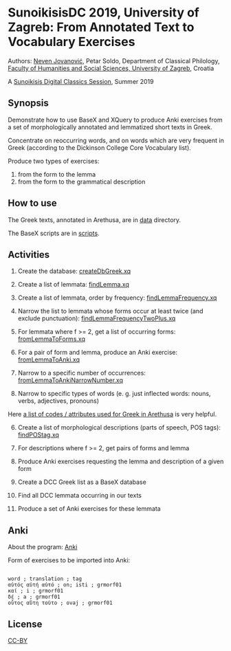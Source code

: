 # SunoikisisDC 2019, University of Zagreb: From Annotated Text to Vocabulary Exercises

Authors: [Neven Jovanović](orcid.org/0000-0002-9119-399X), Petar Soldo, Department of Classical Philology, [Faculty of Humanities and Social Sciences, University of Zagreb](https://www.wikidata.org/wiki/Q3445232), Croatia

A [Sunoikisis Digital Classics Session](https://github.com/SunoikisisDC/SunoikisisDC-2018-2019/wiki/Summer2019-Session11), Summer 2019

## Synopsis

Demonstrate how to use BaseX and XQuery to produce Anki exercises from a set of morphologically annotated and lemmatized short texts in Greek. 

Concentrate on reoccurring words, and on words which are very frequent in Greek (according to the Dickinson College Core Vocabulary list).

Produce two types of exercises: 

1. from the form to the lemma
2. from the form to the grammatical description

## How to use

The Greek texts, annotated in Arethusa, are in [data](https://github.com/nevenjovanovic/sunoikisis2019zg-eklogai/tree/master/data) directory.

The BaseX scripts are in [scripts](https://github.com/nevenjovanovic/sunoikisis2019zg-eklogai/tree/master/scripts).

## Activities

1. Create the database: [createDbGreek.xq](https://github.com/nevenjovanovic/sunoikisis2019zg-eklogai/blob/master/scripts/createDbGreek.xq)
2. Create a list of lemmata: [findLemma.xq](https://github.com/nevenjovanovic/sunoikisis2019zg-eklogai/blob/master/scripts/findLemma.xq)
2. Create a list of lemmata, order by frequency: [findLemmaFrequency.xq](https://github.com/nevenjovanovic/sunoikisis2019zg-eklogai/blob/master/scripts/findLemmaFrequency.xq)
3. Narrow the list to lemmata whose forms occur at least twice (and exclude punctuation): [findLemmaFrequencyTwoPlus.xq](https://github.com/nevenjovanovic/sunoikisis2019zg-eklogai/blob/master/scripts/findLemmaFrequencyTwoPlus.xq)


4. For lemmata where f >= 2, get a list of occurring forms: [fromLemmaToForms.xq](https://github.com/nevenjovanovic/sunoikisis2019zg-eklogai/blob/master/scripts/fromLemmaToForms.xq)
5. For a pair of form and lemma, produce an Anki exercise: [fromLemmaToAnki.xq](https://github.com/nevenjovanovic/sunoikisis2019zg-eklogai/blob/master/scripts/fromLemmaToAnki.xq)
6. Narrow to a specific number of occurrences: [fromLemmaToAnkiNarrowNumber.xq](https://github.com/nevenjovanovic/sunoikisis2019zg-eklogai/blob/master/scripts/fromLemmaToAnkiNarrowNumber.xq)
7. Narrow to specific types of words (e. g. just inflected words: nouns, verbs, adjectives, pronouns)

Here [a list of codes / attributes used for Greek in Arethusa](https://github.com/alpheios-project/arethusa-configs/blob/master/configs/arethusa.morph/gr_attributes.json) is very helpful.

6. Create a list of morphological descriptions (parts of speech, POS tags): [findPOStag.xq](https://github.com/nevenjovanovic/sunoikisis2019zg-eklogai/blob/master/scripts/findPOStag.xq)
7. For descriptions where f >= 2, get pairs of forms and lemma
8. Produce Anki exercises requesting the lemma and description of a given form

9. Create a DCC Greek list as a BaseX database
10. Find all DCC lemmata occurring in our texts
11. Produce a set of Anki exercises for these lemmata

## Anki

About the program: [Anki](https://apps.ankiweb.net/)

Form of exercises to be imported into Anki:

```csv

word ; translation ; tag
αὐτός αὐτή αὐτό ; on; isti ; grmorf01
καί ; i ; grmorf01
δέ ; a ; grmorf01
οὗτος αὕτη τοῦτο ; ovaj ; grmorf01

```

## License

[CC-BY](LICENSE.md)
